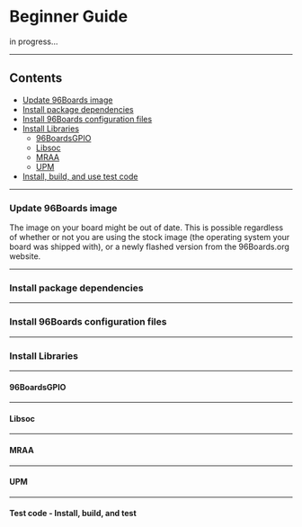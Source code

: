 # Beginner Guide

in progress...

***

## Contents

- [Update 96Boards image](#update-96boards-image)
- [Install package dependencies](#install-package-dependencies)
- [Install 96Boards configuration files](#install-96Boards-configuration-files)
- [Install Libraries](#install-libraries)
   - [96BoardsGPIO](#96BoardsGPIO)
   - [Libsoc](#libsoc)
   - [MRAA](#mraa)
   - [UPM](#upm)
- [Install, build, and use test code]()

***

### Update 96Boards image

The image on your board might be out of date. This is possible regardless of whether or not you are using the stock image (the operating system your board was shipped with), or a newly flashed version from the 96Boards.org website. 

***

### Install package dependencies


***

### Install 96Boards configuration files


***

### Install Libraries


***

#### 96BoardsGPIO


***

#### Libsoc

***

#### MRAA

***

#### UPM

***

#### Test code - Install, build, and test


